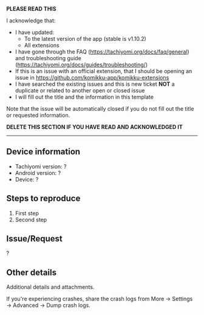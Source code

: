 **PLEASE READ THIS**

I acknowledge that:

- I have updated:
  - To the latest version of the app (stable is v1.10.2)
  - All extensions
- I have gone through the FAQ (https://tachiyomi.org/docs/faq/general) and troubleshooting guide (https://tachiyomi.org/docs/guides/troubleshooting/)
- If this is an issue with an official extension, that I should be opening an issue in https://github.com/komikku-app/komikku-extensions
- I have searched the existing issues and this is new ticket **NOT** a duplicate or related to another open or closed issue
- I will fill out the title and the information in this template

Note that the issue will be automatically closed if you do not fill out the title or requested information.

**DELETE THIS SECTION IF YOU HAVE READ AND ACKNOWLEDGED IT**

---

## Device information
* Tachiyomi version: ?
* Android version: ?
* Device: ?

## Steps to reproduce
1. First step
2. Second step

## Issue/Request
?

## Other details
Additional details and attachments.

If you're experiencing crashes, share the crash logs from More → Settings → Advanced → Dump crash logs.
